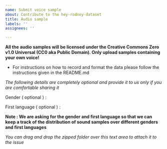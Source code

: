 ```yaml
---
name: Submit voice sample
about: Contribute to the hey-rodney-dataset
title: Audio sample
labels: ''
assignees: ''

---
```


__All the audio samples will be licensed under the Creative Commons Zero v1.0 Universal (CC0 aka Public Domain). Only upload samples containing your own voice!__

- For instructions on how to record and format the data please follow the instructions given in the README.md

*_The following details are completely optional and provide it to us only  if you are comfortable sharing it_*

Gender ( optional ) :

First language ( optional ) :

__Note : We are asking for the gender and first language so that we can keep a track of the distribution of sound samples over different genders and first languages__

*_You can drag and drop the zipped folder over this text area to attach it to the issue_*
